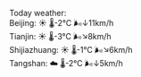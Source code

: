 Today weather:  
Beijing: ☀️ 🌡️-2°C 🌬️↓11km/h  
Tianjin: ☀️ 🌡️-3°C 🌬️↘8km/h  
Shijiazhuang: ☀️ 🌡️-1°C 🌬️↘6km/h  
Tangshan: ☁️ 🌡️-2°C 🌬️↓5km/h  
